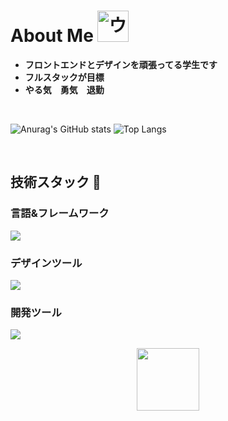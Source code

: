 <h1>
  About Me
  <img src="https://media.tenor.com/p58rSbDQZMoAAAAi/umamusumeprettyderby.gif" 
       alt="ウマ娘 Pretty Derby" 
       width="50" />
</h1>

- **フロントエンドとデザインを頑張ってる学生です**
- **フルスタックが目標**
- **やる気　勇気　退勤**

<br>

  <div>
    
  ![Anurag's GitHub stats](https://github-readme-stats.vercel.app/api?username=reonalddekapurio) ![Top Langs](https://github-readme-stats.vercel.app/api/top-langs/?username=reonalddekapurio&layout=compact)  
    
 
</div>

  <br>

<h2>
  技術スタック 💪
</h2>
<div>
  <h3>
    言語&フレームワーク 
  </h3>
  
  <p>
    <a href="https://skillicons.dev">
      <img src="https://skillicons.dev/icons?i=html,css,js,py,ts,nextjs" />
    </a>
  </p>
  
  <h3>
    デザインツール
  </h3>
  
  <p>
    <a href="https://skillicons.dev">
      <img src="https://skillicons.dev/icons?i=figma,ai,ps,pr," />
    </a>
  </p>
  
  <h3>
    開発ツール
  </h3>
  
  <p>
    <a href="https://skillicons.dev">
    </a>
    <img src="https://skillicons.dev/icons?i=docker,github" /> 
  </p>
</div>

<div align="center">
  <img src="https://media1.tenor.com/m/xDZDe_5KPLgAAAAC/gbc-girlsbandcry.gif" 
       width="100" 
</div>





 

